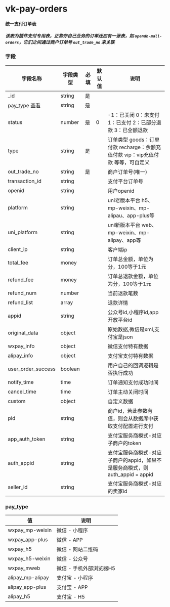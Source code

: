 # vk-pay-orders

#### 统一支付订单表

___该表为插件支付专用表，正常你自己业务的订单还应有一张表，如 `opendb-mall-orders`，它们之间通过商户订单号 `out_trade_no` 来关联___

### 字段

| 字段名称   | 字段类型       | 必填    | 默认值  | 说明 |
|------- |-----------|---------|-------|-------|
| _id    |  string   | 是  |   |  |
| pay_type [查看](#pay-type)   |  string   | 是  |   |  |
| status    |  number   | 是  | 0  | -1：已关闭 0：未支付 1：已支付 2：已部分退款 3：已全额退款 |
| type    |  string   | 是  |   | 订单类型 goods：订单付款 recharge：余额充值付款 vip：vip充值付款 等等，可自定义 |
| out_trade_no    |  string   | 是  |   | 商户订单号(唯一) |
| transaction_id    |  string   |   |   | 支付平台订单号 |
| openid    |  string   |   |   | 用户openid |
| platform    |  string   |   |   | uni老版本平台 h5、mp-weixin、mp-alipau、app-plus等 |
| uni_platform    |  string   |   |   | uni新版本平台 web、mp-weixin、mp-alipay、app等 |
| client_ip    |  string   |   |   | 客户端ip |
| total_fee    |  money   |   |   | 订单总金额，单位为分，100等于1元 |
| refund_fee    |  money   |   |   | 订单总退款金额，单位为分，100等于1元 |
| refund_num    |  number   |   |   | 当前退款笔数 |
| refund_list    |  array   |   |   | 退款详情 |
| appid    |  string   |   |   | 公众号id,小程序id,app开放平台id |
| original_data    |  object   |   |   | 原始数据,微信是xml,支付宝是json |
| wxpay_info    |  object   |   |   | 微信支付特有数据 |
| alipay_info    |  object   |   |   | 支付宝支付特有数据 |
| user_order_success    |  boolean   |   |   | 用户自己的回调逻辑是否执行成功 |
| notify_time    |  time   |   |   | 订单通知支付成功时间|
| cancel_time    |  time   |   |   | 订单主动关闭时间|
| custom    |  object   |   |   | 自定义数据|
| pid    |  string   |   |   | 商户id，若此参数有值，则会从数据库中获取支付配置进行支付|
| app_auth_token    |  string   |   |   | 支付宝服务商模式-对应子商户的token|
| auth_appid    |  string   |   |   | 支付宝服务商模式-对应子商户的appid，如果不是服务商模式，则auth_appid = appid|
| seller_id    |  string   |   |   | 支付宝服务商模式-对应的卖家id|

### pay_type

| 值   | 说明       | 
|------- |-----------|
| wxpay_mp-weixin     |  微信 - 小程序   |
| wxpay_app-plus    |  微信 - APP   |
| wxpay_h5     |   微信 - 网站二维码   |
| wxpay_h5-weixin     |   微信 - 公众号   |
| wxpay_mweb    |   微信 - 手机外部浏览器H5   |
| alipay_mp-alipay    |  支付宝 - 小程序   |
| alipay_app-plus    |  支付宝 - APP   |
| alipay_h5     |  支付宝 - H5    |
